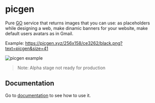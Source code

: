 # picgen

Pure [GO](https://golang.org) service that returns images that you can use: as placeholders while designing a web, make dinamic banners for your website, make default users avatars as in Gmail.

Example: https://picgen.xyz/256x158/ce3262/black.png?text=picgen&size=41

![picgen example](https://picgen.xyz/256x158/ce3262/black.png?text=picgen&size=41)


> Note: Alpha stage not ready for production


## Documentation

Go to [documentation](https://artefactop.github.io/picgen/) to see how to use it.
